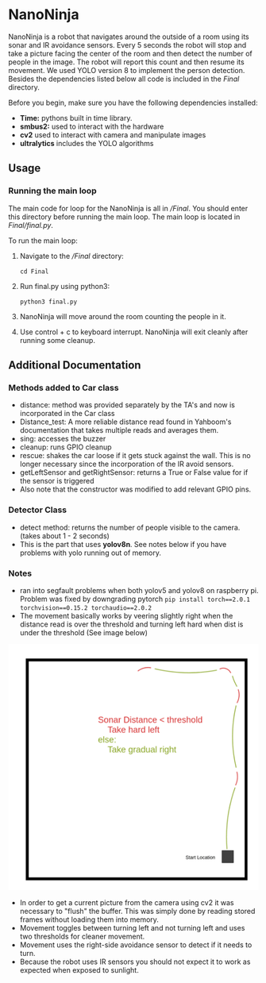 # NanoNinja

NanoNinja is a robot that navigates around the outside of a room using its sonar and IR avoidance sensors.  Every 5 seconds the robot will stop and take a picture facing the center of the room and then detect the number of people in the image.  The robot will report this count and then resume its movement.  We used YOLO version 8 to implement the person detection.  Besides the dependencies listed below all code is included in the *Final* directory.

Before you begin, make sure you have the following dependencies installed:

- **Time:** pythons built in time library.
- **smbus2:** used to interact with the hardware
- **cv2** used to interact with camera and manipulate images
- **ultralytics** includes the YOLO algorithms


## Usage

### Running the main loop

The main code for loop for the NanoNinja is all in */Final*.  You should enter this directory before running the main loop.  The main loop is located in *Final/final.py*. 

To run the main loop:

1. Navigate to the */Final* directory:  
   ```
   cd Final
   ```
2. Run final.py using python3:

   ```
   python3 final.py
   ```

3. NanoNinja will move around the room counting the people in it.
4. Use control + c to keyboard interrupt.  NanoNinja will exit cleanly after running some cleanup.


## Additional Documentation

### Methods added to Car class

- distance: method was provided separately by the TA's and now is incorporated in the Car class
- Distance_test: A more reliable distance read found in Yahboom's documentation that takes multiple reads and averages them.
- sing: accesses the buzzer
- cleanup: runs GPIO cleanup
- rescue:  shakes the car loose if it gets stuck against the wall.  This is no longer necessary since the incorporation of the IR avoid sensors.
- getLeftSensor and getRightSensor: returns a True or False value for if the sensor is triggered
- Also note that the constructor was modified to add relevant GPIO pins.

### Detector Class

- detect method: returns the number of people visible to the camera. (takes about 1 - 2 seconds)
- This is the part that uses **yolov8n**. See notes below if you have problems with yolo running out of memory.


### Notes
- ran into segfault problems when both yolov5 and yolov8 on raspberry pi.  Problem was fixed by downgrading pytorch ```pip install torch==2.0.1 torchvision==0.15.2 torchaudio==2.0.2```
- The movement basically works by veering slightly right when the distance read is over the threshold and turning left hard when dist is under the threshold (See image below)

![movement Diagram](./media/basicMovement.png)

- In order to get a current picture from the camera using cv2 it was necessary to "flush" the buffer. This was simply done by reading stored frames without loading them into memory.
- Movement toggles between turning left and not turning left and uses two thresholds for cleaner movement.
- Movement uses the right-side avoidance sensor to detect if it needs to turn.
- Because the robot uses IR sensors you should not expect it to work as expected when exposed to sunlight.
